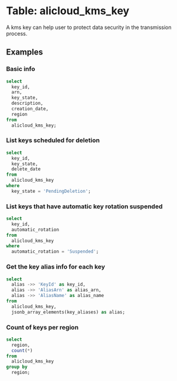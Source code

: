 # Table: alicloud_kms_key

A kms key can help user to protect data security in the transmission process.

## Examples

### Basic info

```sql
select
  key_id,
  arn,
  key_state,
  description,
  creation_date,
  region
from
  alicloud_kms_key;
```

### List keys scheduled for deletion

```sql
select
  key_id,
  key_state,
  delete_date
from
  alicloud_kms_key
where
  key_state = 'PendingDeletion';
```

### List keys that have automatic key rotation suspended

```sql
select
  key_id,
  automatic_rotation
from
  alicloud_kms_key
where
  automatic_rotation = 'Suspended';
```

### Get the key alias info for each key

```sql
select
  alias ->> 'KeyId' as key_id,
  alias ->> 'AliasArn' as alias_arn,
  alias ->> 'AliasName' as alias_name
from
  alicloud_kms_key,
  jsonb_array_elements(key_aliases) as alias;
```

### Count of keys per region

```sql
select
  region,
  count(*)
from
  alicloud_kms_key
group by
  region;
```

